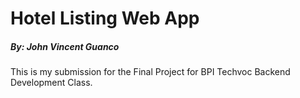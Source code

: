 # Hotel Listing Web App #
##### By: John Vincent Guanco #####

This is my submission for the Final Project for BPI Techvoc Backend Development Class.

